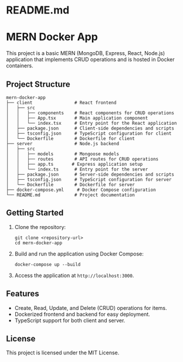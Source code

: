 # README.md

# MERN Docker App

This project is a basic MERN (MongoDB, Express, React, Node.js) application that implements CRUD operations and is hosted in Docker containers.

## Project Structure

```
mern-docker-app
├── client                # React frontend
│   ├── src
│   │   ├── components    # React components for CRUD operations
│   │   ├── App.tsx       # Main application component
│   │   └── index.tsx     # Entry point for the React application
│   ├── package.json      # Client-side dependencies and scripts
│   ├── tsconfig.json     # TypeScript configuration for client
│   └── Dockerfile        # Dockerfile for client
├── server                # Node.js backend
│   ├── src
│   │   ├── models        # Mongoose models
│   │   ├── routes        # API routes for CRUD operations
│   │   ├── app.ts       # Express application setup
│   │   └── index.ts      # Entry point for the server
│   ├── package.json      # Server-side dependencies and scripts
│   ├── tsconfig.json     # TypeScript configuration for server
│   └── Dockerfile        # Dockerfile for server
├── docker-compose.yml     # Docker Compose configuration
└── README.md             # Project documentation
```

## Getting Started

1. Clone the repository:
   ```
   git clone <repository-url>
   cd mern-docker-app
   ```

2. Build and run the application using Docker Compose:
   ```
   docker-compose up --build
   ```

3. Access the application at `http://localhost:3000`.

## Features

- Create, Read, Update, and Delete (CRUD) operations for items.
- Dockerized frontend and backend for easy deployment.
- TypeScript support for both client and server.

## License

This project is licensed under the MIT License.
